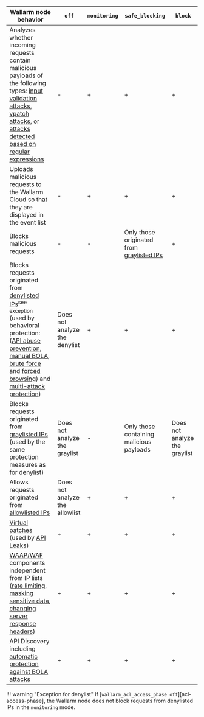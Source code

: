 | Wallarm node behavior | `off` | `monitoring` | `safe_blocking` |`block` |
| -------- | - | - | - | -|
| Analyzes whether incoming requests contain malicious payloads of the following types: [input validation attacks](../about-wallarm/protecting-against-attacks.md#input-validation-attacks), [vpatch attacks](../user-guides/rules/vpatch-rule.md), or [attacks detected based on regular expressions](../user-guides/rules/regex-rule.md) | - | + | + | + |
| Uploads malicious requests to the Wallarm Cloud so that they are displayed in the event list | - | + | + | + |
| Blocks malicious requests | - | - | Only those originated from [graylisted IPs](../user-guides/ip-lists/overview.md) | + |
| Blocks requests originated from [denylisted IPs](../user-guides/ip-lists/overview.md)<sup>see exception</sup> <br> (used by behavioral protection: ([API abuse prevention](../user-guides/api-abuse-prevention.md), [manual BOLA](../admin-en/configuration-guides/protecting-against-bola-trigger.md), [brute force](../admin-en/configuration-guides/protecting-against-bruteforce.md) and [forced browsing](../admin-en/configuration-guides/protecting-against-forcedbrowsing.md)) and [multi-attack protection](../admin-en/configuration-guides/protecting-with-thresholds.md)) | Does not analyze the denylist | + | + | + |
| Blocks requests originated from [graylisted IPs](../user-guides/ip-lists/overview.md) <br> (used by the same protection measures as for denylist) | Does not analyze the graylist | - | Only those containing malicious payloads | Does not analyze the graylist |
| Allows requests originated from [allowlisted IPs](../user-guides/ip-lists/overview.md) | Does not analyze the allowlist | + | + | + |
| [Virtual patches](../user-guides/rules/vpatch-rule.md) <br> (used by [API Leaks](../about-wallarm/api-leaks.md)) | + | + | + | + |
| [WAAP/WAF](../about-wallarm/waap-overview) components independent from IP lists ([rate limiting](../user-guides/rules/rate-limiting.md), [masking sensitive data](../user-guides/rules/sensitive-data-rule.md), [changing server response headers](../user-guides/rules/add-replace-response-header.md)) | + | + | + | + |
| API Discovery including [automatic protection against BOLA attacks](../api-discovery/bola-protection.md) | + | + | + | + |

!!! warning "Exception for denylist"
    If [`wallarm_acl_access_phase off`][acl-access-phase], the Wallarm node does not block requests from denylisted IPs in the `monitoring` mode.
